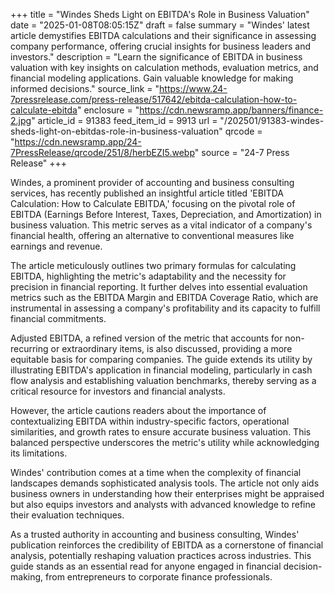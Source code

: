 +++
title = "Windes Sheds Light on EBITDA's Role in Business Valuation"
date = "2025-01-08T08:05:15Z"
draft = false
summary = "Windes' latest article demystifies EBITDA calculations and their significance in assessing company performance, offering crucial insights for business leaders and investors."
description = "Learn the significance of EBITDA in business valuation with key insights on calculation methods, evaluation metrics, and financial modeling applications. Gain valuable knowledge for making informed decisions."
source_link = "https://www.24-7pressrelease.com/press-release/517642/ebitda-calculation-how-to-calculate-ebitda"
enclosure = "https://cdn.newsramp.app/banners/finance-2.jpg"
article_id = 91383
feed_item_id = 9913
url = "/202501/91383-windes-sheds-light-on-ebitdas-role-in-business-valuation"
qrcode = "https://cdn.newsramp.app/24-7PressRelease/qrcode/251/8/herbEZI5.webp"
source = "24-7 Press Release"
+++

<p>Windes, a prominent provider of accounting and business consulting services, has recently published an insightful article titled 'EBITDA Calculation: How to Calculate EBITDA,' focusing on the pivotal role of EBITDA (Earnings Before Interest, Taxes, Depreciation, and Amortization) in business valuation. This metric serves as a vital indicator of a company's financial health, offering an alternative to conventional measures like earnings and revenue.</p><p>The article meticulously outlines two primary formulas for calculating EBITDA, highlighting the metric's adaptability and the necessity for precision in financial reporting. It further delves into essential evaluation metrics such as the EBITDA Margin and EBITDA Coverage Ratio, which are instrumental in assessing a company's profitability and its capacity to fulfill financial commitments.</p><p>Adjusted EBITDA, a refined version of the metric that accounts for non-recurring or extraordinary items, is also discussed, providing a more equitable basis for comparing companies. The guide extends its utility by illustrating EBITDA's application in financial modeling, particularly in cash flow analysis and establishing valuation benchmarks, thereby serving as a critical resource for investors and financial analysts.</p><p>However, the article cautions readers about the importance of contextualizing EBITDA within industry-specific factors, operational similarities, and growth rates to ensure accurate business valuation. This balanced perspective underscores the metric's utility while acknowledging its limitations.</p><p>Windes' contribution comes at a time when the complexity of financial landscapes demands sophisticated analysis tools. The article not only aids business owners in understanding how their enterprises might be appraised but also equips investors and analysts with advanced knowledge to refine their evaluation techniques.</p><p>As a trusted authority in accounting and business consulting, Windes' publication reinforces the credibility of EBITDA as a cornerstone of financial analysis, potentially reshaping valuation practices across industries. This guide stands as an essential read for anyone engaged in financial decision-making, from entrepreneurs to corporate finance professionals.</p>
